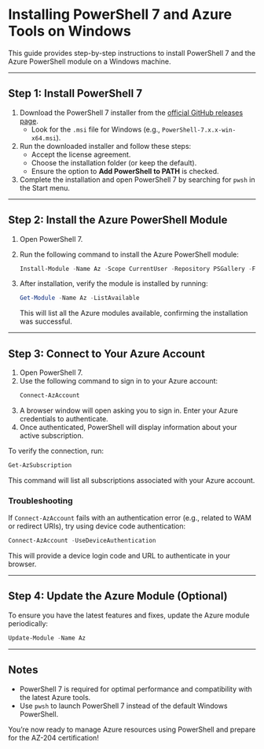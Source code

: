 
# Installing PowerShell 7 and Azure Tools on Windows

This guide provides step-by-step instructions to install PowerShell 7 and the Azure PowerShell module on a Windows machine.

---

## Step 1: Install PowerShell 7

1. Download the PowerShell 7 installer from the [official GitHub releases page](https://github.com/PowerShell/PowerShell/releases).
   - Look for the `.msi` file for Windows (e.g., `PowerShell-7.x.x-win-x64.msi`).
2. Run the downloaded installer and follow these steps:
   - Accept the license agreement.
   - Choose the installation folder (or keep the default).
   - Ensure the option to **Add PowerShell to PATH** is checked.
3. Complete the installation and open PowerShell 7 by searching for `pwsh` in the Start menu.

---

## Step 2: Install the Azure PowerShell Module

1. Open PowerShell 7.
2. Run the following command to install the Azure PowerShell module:
   ```powershell
   Install-Module -Name Az -Scope CurrentUser -Repository PSGallery -Force
   ```
3. After installation, verify the module is installed by running:
   ```powershell
   Get-Module -Name Az -ListAvailable
   ```

   This will list all the Azure modules available, confirming the installation was successful.

---

## Step 3: Connect to Your Azure Account

1. Open PowerShell 7.
2. Use the following command to sign in to your Azure account:
   ```powershell
   Connect-AzAccount
   ```
3. A browser window will open asking you to sign in. Enter your Azure credentials to authenticate.
4. Once authenticated, PowerShell will display information about your active subscription.

To verify the connection, run:
```powershell
Get-AzSubscription
```

This command will list all subscriptions associated with your Azure account.

### Troubleshooting
If `Connect-AzAccount` fails with an authentication error (e.g., related to WAM or redirect URIs), try using device code authentication:
```powershell
Connect-AzAccount -UseDeviceAuthentication
```
This will provide a device login code and URL to authenticate in your browser.


---

## Step 4: Update the Azure Module (Optional)

To ensure you have the latest features and fixes, update the Azure module periodically:
```powershell
Update-Module -Name Az
```

---

## Notes
- PowerShell 7 is required for optimal performance and compatibility with the latest Azure tools.
- Use `pwsh` to launch PowerShell 7 instead of the default Windows PowerShell.

You’re now ready to manage Azure resources using PowerShell and prepare for the AZ-204 certification!
